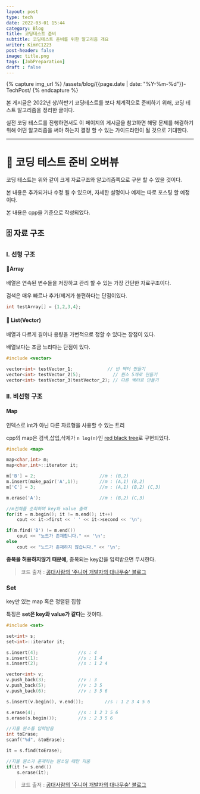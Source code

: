 ```yaml
---
layout: post
type: tech
date: 2022-03-01 15:44
category: Blog
title: 코딩테스트 준비
subtitle: 코딩테스트 준비를 위한 알고리즘 개요
writer: KimYC1223
post-header: false
image: title.png
tags: [JobPreparation]
draft : false
---
```


{% capture img_url %}
/assets/blog/{{page.date | date: "%Y-%m-%d"}}-TechPost/
{% endcapture %}

본 게시글은 2022년 상/하반기 코딩테스트를 보다 체계적으로 준비하기 위해, 코딩 테스트 알고리즘을 정리한 글이다.

실전 코딩 테스트를 진행하면서도 이 페이지의 게시글을 참고하면 해당 문제를 해결하기 위해 어떤 알고리즘을 써야 하는지 결정 할 수 있는 가이드라인이 될 것으로 기대한다.

---
# 📘 코딩 테스트 준비 오버뷰

코딩 테스트는 위와 같이 크게 자료구조와 알고리즘쪽으로 구분 할 수 있을 것이다.

본 내용은 추가되거나 수정 될 수 있으며, 자세한 설명이나 예제는 따로 포스팅 할 예정이다.

본 내용은 cpp을 기준으로 작성되었다.

## 🗄️ 자료 구조

### I. 선형 구조

#### 💠Array

배열은 연속된 변수들을 저장하고 관리 할 수 있는 가장 간단한 자료구조이다.

검색은 매우 빠르나 추가/제거가 불편하다는 단점이있다.

``` cpp
int testArray[] = {1,2,3,4};
```

#### 💠 List(Vector)

배열과 다르게 길이나 용량을 가변적으로 정할 수 있다는 장점이 있다.

배열보다는 조금 느리다는 단점이 있다.

``` cpp
#include <vector>

vector<int> testVector_1;             // 빈 벡터 만들기
vector<int> testVector_2(5);            // 원소 5개로 만들기
vector<int> testVector_3(testVector_2); // 다른 벡터로 만들기
```

### II. 비선형 구조

#### Map

인덱스로 int가 아닌 다른 자료형을 사용할 수 있는 트리

cpp의 map은 검색,삽입,삭제가 ```n log(n)```인 [red black tree](https://ko.wikipedia.org/wiki/%EB%A0%88%EB%93%9C-%EB%B8%94%EB%9E%99_%ED%8A%B8%EB%A6%AC)로 구현되었다.

``` cpp
#include <map>

map<char,int> m;
map<char,int>::iterator it;

m['B'] = 2;                        //m : (B,2)
m.insert(make_pair('A',1));        //m : (A,1) (B,2)
m['C'] = 3;                        //m : (A,1) (B,2) (C,3)

m.erase('A');                      //m : (B,2) (C,3)

//m전체를 순회하며 key와 value 출력
for(it = m.begin(); it != m.end(); it++)
    cout << it->first << ' ' << it->second << '\n';

if(m.find('B') != m.end())
    cout << "노드가 존재합니다." << '\n';
else
    cout << "노드가 존재하지 않습니다." << '\n';

```

**중복을 허용하지않기 때문에,** 중복되는 key값을 입력받으면 무시한다.

> 코드 출저 : [공대사람의 '주니어 개발자의 대나무숲' 블로그](https://sarah950716.tistory.com/6)

### Set

key만 있는 map 혹은 정렬된 집합

특징은 **set은 key와 value가 같다**는 것이다.

``` cpp
#include <set>

set<int> s;
set<int>::iterator it;

s.insert(4);               //s : 4
s.insert(1):               //s : 1 4
s.insert(2);               //s : 1 2 4

vector<int> v;
v.push_back(3);            //v : 3
v.push_back(5);            //v : 3 5
v.push_back(6);            //v : 3 5 6

s.insert(v.begin(), v.end());        //s : 1 2 3 4 5 6

s.erase(4);                //s : 1 2 3 5 6
s.erase(s.begin());        //s : 2 3 5 6

//지울 원소를 입력받음
int toErase;
scanf("%d", &toErase);

it = s.find(toErase);

//지울 원소가 존재하는 원소일 때만 지움
if(it != s.end())
    s.erase(it);
```

> 코드 출저 : [공대사람의 '주니어 개발자의 대나무숲' 블로그](https://sarah950716.tistory.com/6)
